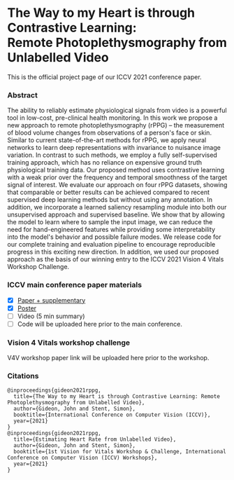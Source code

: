 # The Way to my Heart is through Contrastive Learning:<br />Remote Photoplethysmography from Unlabelled Video

This is the official project page of our ICCV 2021 conference paper.

### Abstract

The ability to reliably estimate physiological signals from video is a powerful tool in low-cost, pre-clinical health monitoring. In this work we propose a new approach to remote photoplethysmography (rPPG) – the measurement of blood volume changes from observations of a person's face or skin. Similar to current state-of-the-art methods for rPPG, we apply neural networks to learn deep representations with invariance to nuisance image variation. In contrast to such methods, we employ a fully self-supervised training approach, which has no reliance on expensive ground truth physiological training data. Our proposed method uses contrastive learning with a weak prior over the frequency and temporal smoothness of the target signal of interest. We evaluate our approach on four rPPG datasets, showing that comparable or better results can be achieved compared to recent supervised deep learning methods but without using any annotation. In addition, we incorporate a learned saliency resampling module into both our unsupervised approach and supervised baseline. We show that by allowing the model to learn where to sample the input image, we can reduce the need for hand-engineered features while providing some interpretability into the model's behavior and possible failure modes. We release code for our complete training and evaluation pipeline to encourage reproducible progress in this exciting new direction. In addition, we used our proposed approach as the basis of our winning entry to the ICCV 2021 Vision 4 Vitals Workshop Challenge.

### ICCV main conference paper materials

- [x] [Paper + supplementary](pdf/2020-10-01-full.pdf)
- [x] [Poster](pdf/2020-10-01-poster.pdf)
- [ ] Video (5 min summary)
- [ ] Code will be uploaded here prior to the main conference.

### Vision 4 Vitals workshop challenge

V4V workshop paper link will be uploaded here prior to the workshop.

### Citations

```
@inproceedings{gideon2021rppg,
  title={The Way to my Heart is through Contrastive Learning: Remote Photoplethysmography from Unlabelled Video},
  author={Gideon, John and Stent, Simon},
  booktitle={International Conference on Computer Vision (ICCV)},
  year={2021}
}
@inproceedings{gideon2021rppg,
  title={Estimating Heart Rate from Unlabelled Video},
  author={Gideon, John and Stent, Simon},
  booktitle={1st Vision for Vitals Workshop & Challenge, International Conference on Computer Vision (ICCV) Workshops},
  year={2021}
}
```
